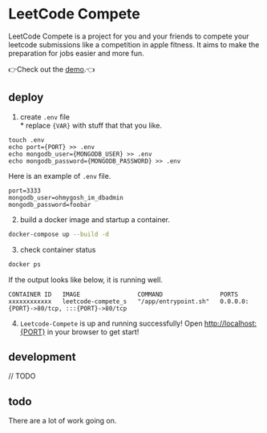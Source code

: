 # LeetCode Compete
LeetCode Compete is a project for you and your friends to compete your leetcode submissions like a competition in apple fitness. It aims to make the preparation for jobs easier and more fun.

👉Check out the [demo](https://leetcode-compete.keyi-li.com/).👈

## deploy
1. create `.env` file \
\* replace `{VAR}` with stuff that that you like.
```
touch .env
echo port={PORT} >> .env
echo mongodb_user={MONGODB_USER} >> .env
echo mongodb_password={MONGODB_PASSWORD} >> .env
```
Here is an example of `.env` file.
```.env
port=3333
mongodb_user=ohmygosh_im_dbadmin
mongodb_password=foobar
```

2. build a docker image and startup a container.
```sh
docker-compose up --build -d
```

3. check container status
```sh
docker ps
```
If the output looks like below, it is running well.
```
CONTAINER ID   IMAGE                COMMAND                PORTS
xxxxxxxxxxxx   leetcode-compete_s   "/app/entrypoint.sh"   0.0.0.0:{PORT}->80/tcp, :::{PORT}->80/tcp
```
4. `Leetcode-Compete` is up and running successfully!
Open [http://localhost:{PORT}](http://localhost:{PORT}) in your browser to get start!


## development
// TODO


## todo
There are a lot of work going on.